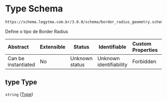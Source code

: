 # Type Schema

```txt
https://schema.legytma.com.br/3.0.0/schema/border_radius_geometry.schema.json#/properties/type
```

Define o tipo de Border Radius


| Abstract            | Extensible | Status         | Identifiable            | Custom Properties | Additional Properties | Access Restrictions | Defined In                                                                                                  |
| :------------------ | ---------- | -------------- | ----------------------- | :---------------- | --------------------- | ------------------- | ----------------------------------------------------------------------------------------------------------- |
| Can be instantiated | No         | Unknown status | Unknown identifiability | Forbidden         | Allowed               | none                | [border_radius_geometry.schema.json\*](../schema/border_radius_geometry.schema.json) |

## type Type

`string` ([Type](border_radius_geometry-properties-type.md))
